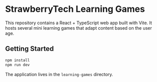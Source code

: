# StrawberryTech Learning Games

This repository contains a React + TypeScript web app built with Vite. It hosts several mini learning games that adapt content based on the user age.

## Getting Started

```bash
npm install
npm run dev
```

The application lives in the `learning-games` directory.
